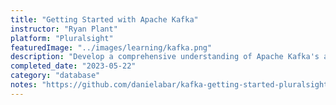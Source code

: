 ```yaml
---
title: "Getting Started with Apache Kafka"
instructor: "Ryan Plant"
platform: "Pluralsight"
featuredImage: "../images/learning/kafka.png"
description: "Develop a comprehensive understanding of Apache Kafka's architecture, scalability, and distributed systems design principles, empowering organizations to process massive volumes of data reliably."
completed_date: "2023-05-22"
category: "database"
notes: "https://github.com/danielabar/kafka-getting-started-pluralsight"
---
```

